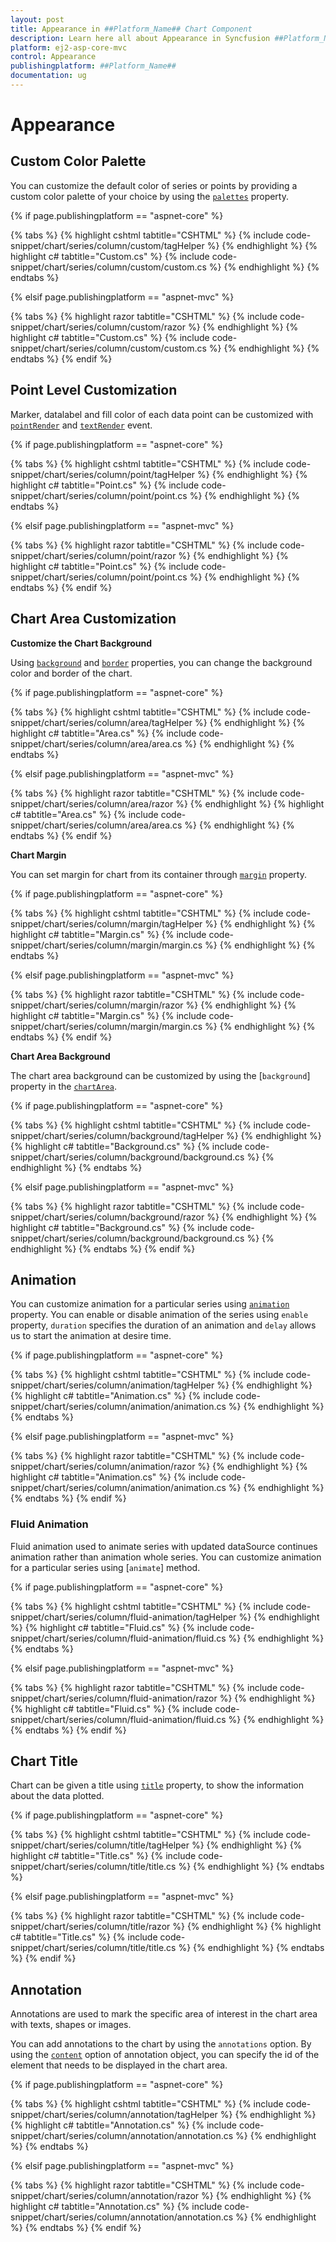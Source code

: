 ```yaml
---
layout: post
title: Appearance in ##Platform_Name## Chart Component
description: Learn here all about Appearance in Syncfusion ##Platform_Name## Chart component and more.
platform: ej2-asp-core-mvc
control: Appearance
publishingplatform: ##Platform_Name##
documentation: ug
---
```



# Appearance

## Custom Color Palette

You can customize the default color of series or points by providing a custom color palette of your choice by
using the [`palettes`](https://help.syncfusion.com/cr/aspnetcore-js2/Syncfusion.EJ2.Charts.Chart.html#Syncfusion_EJ2_Charts_Chart_Palettes) property.

{% if page.publishingplatform == "aspnet-core" %}

{% tabs %}
{% highlight cshtml tabtitle="CSHTML" %}
{% include code-snippet/chart/series/column/custom/tagHelper %}
{% endhighlight %}
{% highlight c# tabtitle="Custom.cs" %}
{% include code-snippet/chart/series/column/custom/custom.cs %}
{% endhighlight %}
{% endtabs %}

{% elsif page.publishingplatform == "aspnet-mvc" %}

{% tabs %}
{% highlight razor tabtitle="CSHTML" %}
{% include code-snippet/chart/series/column/custom/razor %}
{% endhighlight %}
{% highlight c# tabtitle="Custom.cs" %}
{% include code-snippet/chart/series/column/custom/custom.cs %}
{% endhighlight %}
{% endtabs %}
{% endif %}



## Point Level Customization

Marker, datalabel and fill color of each data point can be customized with
[`pointRender`](https://help.syncfusion.com/cr/aspnetcore-js2/Syncfusion.EJ2.Charts.Chart.html#Syncfusion_EJ2_Charts_Chart_PointRender) and
[`textRender`](https://help.syncfusion.com/cr/aspnetcore-js2/Syncfusion.EJ2.Charts.Chart.html#Syncfusion_EJ2_Charts_Chart_TextRender) event.

{% if page.publishingplatform == "aspnet-core" %}

{% tabs %}
{% highlight cshtml tabtitle="CSHTML" %}
{% include code-snippet/chart/series/column/point/tagHelper %}
{% endhighlight %}
{% highlight c# tabtitle="Point.cs" %}
{% include code-snippet/chart/series/column/point/point.cs %}
{% endhighlight %}
{% endtabs %}

{% elsif page.publishingplatform == "aspnet-mvc" %}

{% tabs %}
{% highlight razor tabtitle="CSHTML" %}
{% include code-snippet/chart/series/column/point/razor %}
{% endhighlight %}
{% highlight c# tabtitle="Point.cs" %}
{% include code-snippet/chart/series/column/point/point.cs %}
{% endhighlight %}
{% endtabs %}
{% endif %}



<!-- markdownlint-disable MD036 -->

## Chart Area Customization

<!-- markdownlint-disable MD036 -->

**Customize the Chart Background**

<!-- markdownlint-disable MD013 -->
Using [`background`](https://help.syncfusion.com/cr/aspnetcore-js2/Syncfusion.EJ2.Charts.Chart.html#Syncfusion_EJ2_Charts_Chart_Background) and [`border`](https://help.syncfusion.com/cr/aspnetcore-js2/Syncfusion.EJ2.Charts.Chart.html#Syncfusion_EJ2_Charts_Chart_Border) properties, you can change the background color and border of the chart.

{% if page.publishingplatform == "aspnet-core" %}

{% tabs %}
{% highlight cshtml tabtitle="CSHTML" %}
{% include code-snippet/chart/series/column/area/tagHelper %}
{% endhighlight %}
{% highlight c# tabtitle="Area.cs" %}
{% include code-snippet/chart/series/column/area/area.cs %}
{% endhighlight %}
{% endtabs %}

{% elsif page.publishingplatform == "aspnet-mvc" %}

{% tabs %}
{% highlight razor tabtitle="CSHTML" %}
{% include code-snippet/chart/series/column/area/razor %}
{% endhighlight %}
{% highlight c# tabtitle="Area.cs" %}
{% include code-snippet/chart/series/column/area/area.cs %}
{% endhighlight %}
{% endtabs %}
{% endif %}



**Chart Margin**

You can set margin for chart from its container through [`margin`](https://help.syncfusion.com/cr/aspnetcore-js2/Syncfusion.EJ2.Charts.Chart.html#Syncfusion_EJ2_Charts_Chart_Margin) property.

{% if page.publishingplatform == "aspnet-core" %}

{% tabs %}
{% highlight cshtml tabtitle="CSHTML" %}
{% include code-snippet/chart/series/column/margin/tagHelper %}
{% endhighlight %}
{% highlight c# tabtitle="Margin.cs" %}
{% include code-snippet/chart/series/column/margin/margin.cs %}
{% endhighlight %}
{% endtabs %}

{% elsif page.publishingplatform == "aspnet-mvc" %}

{% tabs %}
{% highlight razor tabtitle="CSHTML" %}
{% include code-snippet/chart/series/column/margin/razor %}
{% endhighlight %}
{% highlight c# tabtitle="Margin.cs" %}
{% include code-snippet/chart/series/column/margin/margin.cs %}
{% endhighlight %}
{% endtabs %}
{% endif %}



**Chart Area Background**

The chart area background can be customized by using the [`background`]
property in the [`chartArea`](https://help.syncfusion.com/cr/aspnetcore-js2/Syncfusion.EJ2.Charts.Chart.html#Syncfusion_EJ2_Charts_Chart_ChartArea).

{% if page.publishingplatform == "aspnet-core" %}

{% tabs %}
{% highlight cshtml tabtitle="CSHTML" %}
{% include code-snippet/chart/series/column/background/tagHelper %}
{% endhighlight %}
{% highlight c# tabtitle="Background.cs" %}
{% include code-snippet/chart/series/column/background/background.cs %}
{% endhighlight %}
{% endtabs %}

{% elsif page.publishingplatform == "aspnet-mvc" %}

{% tabs %}
{% highlight razor tabtitle="CSHTML" %}
{% include code-snippet/chart/series/column/background/razor %}
{% endhighlight %}
{% highlight c# tabtitle="Background.cs" %}
{% include code-snippet/chart/series/column/background/background.cs %}
{% endhighlight %}
{% endtabs %}
{% endif %}



## Animation

You can customize animation for a particular series using [`animation`](https://help.syncfusion.com/cr/aspnetcore-js2/Syncfusion.EJ2.Charts.ChartAnimation.html) property. You can enable or disable animation of the series using `enable` property, `duration` specifies the duration of an animation and `delay` allows us to start the animation at desire time.

{% if page.publishingplatform == "aspnet-core" %}

{% tabs %}
{% highlight cshtml tabtitle="CSHTML" %}
{% include code-snippet/chart/series/column/animation/tagHelper %}
{% endhighlight %}
{% highlight c# tabtitle="Animation.cs" %}
{% include code-snippet/chart/series/column/animation/animation.cs %}
{% endhighlight %}
{% endtabs %}

{% elsif page.publishingplatform == "aspnet-mvc" %}

{% tabs %}
{% highlight razor tabtitle="CSHTML" %}
{% include code-snippet/chart/series/column/animation/razor %}
{% endhighlight %}
{% highlight c# tabtitle="Animation.cs" %}
{% include code-snippet/chart/series/column/animation/animation.cs %}
{% endhighlight %}
{% endtabs %}
{% endif %}



### Fluid Animation

Fluid animation used to animate series with updated dataSource continues animation rather than animation whole series. You can customize animation for a particular series using [`animate`] method.

{% if page.publishingplatform == "aspnet-core" %}

{% tabs %}
{% highlight cshtml tabtitle="CSHTML" %}
{% include code-snippet/chart/series/column/fluid-animation/tagHelper %}
{% endhighlight %}
{% highlight c# tabtitle="Fluid.cs" %}
{% include code-snippet/chart/series/column/fluid-animation/fluid.cs %}
{% endhighlight %}
{% endtabs %}

{% elsif page.publishingplatform == "aspnet-mvc" %}

{% tabs %}
{% highlight razor tabtitle="CSHTML" %}
{% include code-snippet/chart/series/column/fluid-animation/razor %}
{% endhighlight %}
{% highlight c# tabtitle="Fluid.cs" %}
{% include code-snippet/chart/series/column/fluid-animation/fluid.cs %}
{% endhighlight %}
{% endtabs %}
{% endif %}



## Chart Title

Chart can be given a title using [`title`](https://help.syncfusion.com/cr/aspnetcore-js2/Syncfusion.EJ2.Charts.Chart.html#Syncfusion_EJ2_Charts_Chart_Title) property, to show the information about the data plotted.

{% if page.publishingplatform == "aspnet-core" %}

{% tabs %}
{% highlight cshtml tabtitle="CSHTML" %}
{% include code-snippet/chart/series/column/title/tagHelper %}
{% endhighlight %}
{% highlight c# tabtitle="Title.cs" %}
{% include code-snippet/chart/series/column/title/title.cs %}
{% endhighlight %}
{% endtabs %}

{% elsif page.publishingplatform == "aspnet-mvc" %}

{% tabs %}
{% highlight razor tabtitle="CSHTML" %}
{% include code-snippet/chart/series/column/title/razor %}
{% endhighlight %}
{% highlight c# tabtitle="Title.cs" %}
{% include code-snippet/chart/series/column/title/title.cs %}
{% endhighlight %}
{% endtabs %}
{% endif %}



## Annotation

Annotations are used to mark the specific area of interest in the chart area with texts, shapes or images.

<!-- markdownlint-disable MD033 -->

You can add annotations to the chart by using the <code>annotations</code> option. By using the [`content`](https://help.syncfusion.com/cr/aspnetcore-js2/Syncfusion.EJ2.Charts.ChartAnnotation.html#Syncfusion_EJ2_Charts_ChartAnnotation_Content) option of annotation object, you can specify the id of the element that needs to be displayed in the chart area.

{% if page.publishingplatform == "aspnet-core" %}

{% tabs %}
{% highlight cshtml tabtitle="CSHTML" %}
{% include code-snippet/chart/series/column/annotation/tagHelper %}
{% endhighlight %}
{% highlight c# tabtitle="Annotation.cs" %}
{% include code-snippet/chart/series/column/annotation/annotation.cs %}
{% endhighlight %}
{% endtabs %}

{% elsif page.publishingplatform == "aspnet-mvc" %}

{% tabs %}
{% highlight razor tabtitle="CSHTML" %}
{% include code-snippet/chart/series/column/annotation/razor %}
{% endhighlight %}
{% highlight c# tabtitle="Annotation.cs" %}
{% include code-snippet/chart/series/column/annotation/annotation.cs %}
{% endhighlight %}
{% endtabs %}
{% endif %}

